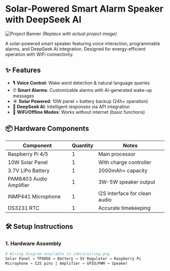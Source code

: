 # Solar-Powered Smart Alarm Speaker with DeepSeek AI

![Project Banner](https://via.placeholder.com/800x400?text=Smart+Alarm+Speaker+with+DeepSeek+AI) *(Replace with actual project image)*

A solar-powered smart speaker featuring voice interaction, programmable alarms, and DeepSeek AI integration. Designed for energy-efficient operation with WiFi connectivity.

## ✨ Features
- 🎙️ **Voice Control**: Wake word detection & natural language queries
- ⏰ **Smart Alarms**: Customizable alarms with AI-generated wake-up messages
- ☀️ **Solar Powered**: 10W panel + battery backup (24h+ operation)
- 🤖 **DeepSeek AI**: Intelligent responses via API integration
- 📶 **WiFi/Offline Modes**: Works without internet (basic functions)

## 📦 Hardware Components
| Component               | Quantity | Notes                          |
|-------------------------|----------|--------------------------------|
| Raspberry Pi 4/5        | 1        | Main processor                 |
| 10W Solar Panel         | 1        | With charge controller         |
| 3.7V LiPo Battery       | 1        | 2000mAh+ capacity              |
| PAM8403 Audio Amplifier | 1        | 3W-5W speaker output           |
| INMP441 Microphone      | 1        | I2S interface for clean audio  |
| DS3231 RTC              | 1        | Accurate timekeeping           |

## 🛠️ Setup Instructions

### 1. Hardware Assembly
```bash
# Wiring diagram available in /docs/wiring.png
Solar Panel → TP4056 → Battery → 5V Regulator → Raspberry Pi
Microphone → I2S pins | Amplifier → GPIO/PWM → Speaker
